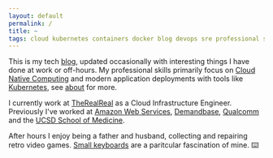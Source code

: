 ```yaml
---
layout: default
permalink: /
title: ~
tags: cloud kubernetes containers docker blog devops sre professional sre
---
```


This is my tech [blog](/blog), updated occasionally with interesting things I have done at work or off-hours. My professional skills primarily focus on [Cloud Native Computing](https://www.cncf.io/) and modern application deployments with tools like [Kubernetes](https://kubernetes.io/), see [about](/about) for more.

I currently work at [TheRealReal](https://www.therealreal.com) as a Cloud Infrastructure Engineer. Previously I've worked at [Amazon Web Services](https://aws.amazon.com), [Demandbase](https://www.demandbase.com), [Qualcomm](https://www.qualcomm.com) and the [UCSD School of Medicine](https://medschool.ucsd.edu).

After hours I enjoy being a father and husband, collecting and repairing retro video games. [Small keyboards](/assets/images/gergoplex.jpg) are a paritcular fascination of mine. ⌨️
